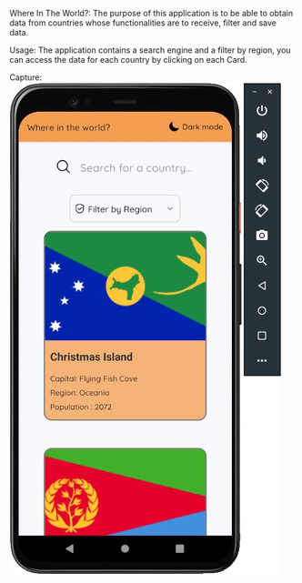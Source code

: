 Where In The World?:
The purpose of this application is to be able to obtain data from countries whose functionalities are to receive, filter and save data.

Usage:
The application contains a search engine and a filter by region, you can access the data for each country by clicking on each Card.

Capture:
![Aplication](assets/CaptureExample.JPG)
